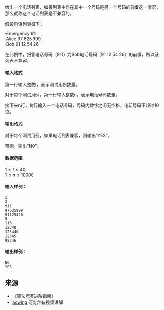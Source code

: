 给出一个电话列表，如果列表中存在其中一个号码是另一个号码的前缀这一情况，那么就称这个电话列表是不兼容的。

假设电话列表如下：

·Emergency 911  
·Alice 97 625 999  
·Bob 91 12 54 26

在此例中，报警电话号码（911）为Bob电话号码（91 12 54 26）的前缀，所以该列表不兼容。

#### 输入格式

第一行输入整数t，表示测试用例数量。

对于每个测试用例，第一行输入整数n，表示电话号码数量。

接下来n行，每行输入一个电话号码，号码内数字之间无空格，电话号码不超过10位。

#### 输出格式

对于每个测试用例，如果电话列表兼容，则输出”YES”。

否则，输出”NO”。

#### 数据范围

$1 \le t \le 40$,  
$1 \le n \le 10000$

#### 输入样例：

```
2
3
911
97625999
91125426
5
113
12340
123440
12345
98346
```

#### 输出样例：

```
NO
YES
```

## 来源 
- 《算法竞赛进阶指南》
- [acwing](https://www.acwing.com/problem/content/163/) 可能含有视频讲解